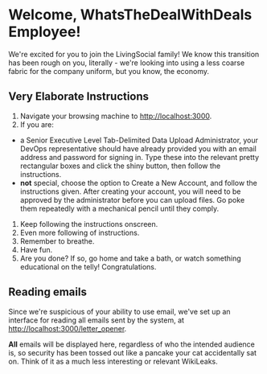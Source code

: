 # Welcome, WhatsTheDealWithDeals Employee!

We're excited for you to join the LivingSocial family!  We know this transition has been rough on you, literally - we're looking into using a less coarse fabric for the company uniform, but you know, the economy.

## Very Elaborate Instructions

1. Navigate your browsing machine to [http://localhost:3000](http://localhost:3000).
1. If you are:
  * a Senior Executive Level Tab-Delimited Data Upload Administrator, your DevOps representative should have already provided you with an email address and password for signing in.  Type these into the relevant pretty rectangular boxes and click the shiny button, then follow the instructions.
  * **not** special, choose the option to Create a New Account, and follow the instructions given.  After creating your account, you will need to be approved by the administrator before you can upload files.  Go poke them  repeatedly with a mechanical pencil until they comply.
1. Keep following the instructions onscreen.
1. Even more following of instructions.
1. Remember to breathe.
1. Have fun.
1. Are you done?  If so, go home and take a bath, or watch something educational on the telly!  Congratulations.

## Reading emails

Since we're suspicious of your ability to use email, we've set up an interface for reading all emails sent by the system, at [http://localhost:3000/letter_opener](http://localhost:3000/letter_opener).

**All** emails will be displayed here, regardless of who the intended audience is, so security has been tossed out like a pancake your cat accidentally sat on.  Think of it as a much less interesting or relevant WikiLeaks.
